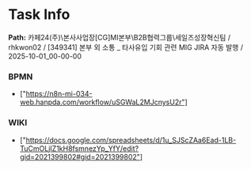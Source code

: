 # Task Info

**Path:** 카페24(주)\본사사업장\[CG]MI본부\B2B협력그룹\세일즈성장혁신팀 / rhkwon02 / [349341] 본부 외 소통 _ 타사유입 기회 관련 MIG JIRA 자동 발행 / 2025-10-01_00-00-00

### BPMN
- ["https://n8n-mi-034-web.hanpda.com/workflow/uSGWaL2MJcnysU2r"]

### WIKI
- ["https://docs.google.com/spreadsheets/d/1u_SJScZAa6Ead-1LB-TuCmOLjIZ1kH8fsmnezYp_YfY/edit?gid=2021399802#gid=2021399802"]

